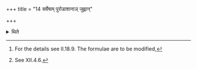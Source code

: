 +++
title = "14 सर्वेषाम् पुरोडाशानाञ् जुह्वान्"

+++

<details><summary>थिते</summary>

14. He cuts portions[^1] for the various deities[^2] from all the offering-materials viz. sacrificial bread (etc.) into the Juhū (-ladle) (and) those for the Sviṣṭakr̥t (-offering) into the Upabhr̥t (-ladle).  

[^1]: For the details see II.18.9. The formulae are to be modified,  

[^2]: See XII.4.6.  
</details>

